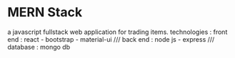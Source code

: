 # MERN Stack
a javascript fullstack web application for trading items.
technologies : 
front end : react - bootstrap - material-ui ///
back end : node js - express ///
database : mongo db
